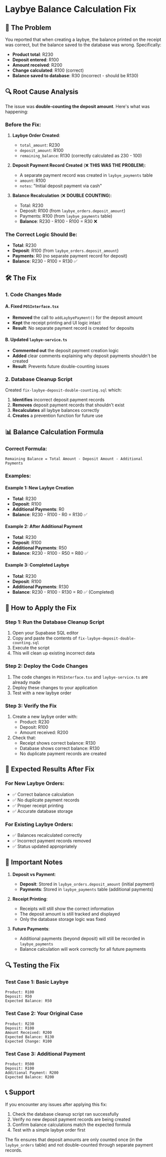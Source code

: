 # Laybye Balance Calculation Fix

## 🐛 The Problem

You reported that when creating a laybye, the balance printed on the receipt was correct, but the balance saved to the database was wrong. Specifically:

- **Product total**: R230
- **Deposit entered**: R100  
- **Amount received**: R200
- **Change calculated**: R100 (correct)
- **Balance saved to database**: R30 (incorrect - should be R130)

## 🔍 Root Cause Analysis

The issue was **double-counting the deposit amount**. Here's what was happening:

### Before the Fix:
1. **Laybye Order Created**:
   - `total_amount`: R230
   - `deposit_amount`: R100
   - `remaining_balance`: R130 (correctly calculated as 230 - 100)

2. **Deposit Payment Record Created** (❌ **THIS WAS THE PROBLEM**):
   - A separate payment record was created in `laybye_payments` table
   - `amount`: R100
   - `notes`: "Initial deposit payment via cash"

3. **Balance Recalculation** (❌ **DOUBLE COUNTING**):
   - Total: R230
   - Deposit: R100 (from `laybye_orders.deposit_amount`)
   - Payments: R100 (from `laybye_payments` table)
   - **Balance**: R230 - R100 - R100 = R30 ❌

### The Correct Logic Should Be:
- **Total**: R230
- **Deposit**: R100 (from `laybye_orders.deposit_amount`)
- **Payments**: R0 (no separate payment record for deposit)
- **Balance**: R230 - R100 = R130 ✅

## 🛠️ The Fix

### 1. **Code Changes Made**

#### A. Fixed `POSInterface.tsx`
- **Removed** the call to `addLaybyePayment()` for the deposit amount
- **Kept** the receipt printing and UI logic intact
- **Result**: No separate payment record is created for deposits

#### B. Updated `laybye-service.ts`
- **Commented out** the deposit payment creation logic
- **Added** clear comments explaining why deposit payments shouldn't be created
- **Result**: Prevents future double-counting issues

### 2. **Database Cleanup Script**

Created `fix-laybye-deposit-double-counting.sql` which:

1. **Identifies** incorrect deposit payment records
2. **Removes** deposit payment records that shouldn't exist
3. **Recalculates** all laybye balances correctly
4. **Creates** a prevention function for future use

## 📊 Balance Calculation Formula

### Correct Formula:
```
Remaining Balance = Total Amount - Deposit Amount - Additional Payments
```

### Examples:

#### Example 1: New Laybye Creation
- **Total**: R230
- **Deposit**: R100
- **Additional Payments**: R0
- **Balance**: R230 - R100 - R0 = R130 ✅

#### Example 2: After Additional Payment
- **Total**: R230
- **Deposit**: R100
- **Additional Payments**: R50
- **Balance**: R230 - R100 - R50 = R80 ✅

#### Example 3: Completed Laybye
- **Total**: R230
- **Deposit**: R100
- **Additional Payments**: R130
- **Balance**: R230 - R100 - R130 = R0 ✅ (Completed)

## 🔧 How to Apply the Fix

### Step 1: Run the Database Cleanup Script
1. Open your Supabase SQL editor
2. Copy and paste the contents of `fix-laybye-deposit-double-counting.sql`
3. Execute the script
4. This will clean up existing incorrect data

### Step 2: Deploy the Code Changes
1. The code changes in `POSInterface.tsx` and `laybye-service.ts` are already made
2. Deploy these changes to your application
3. Test with a new laybye order

### Step 3: Verify the Fix
1. Create a new laybye order with:
   - Product: R230
   - Deposit: R100
   - Amount received: R200
2. Check that:
   - Receipt shows correct balance: R130
   - Database shows correct balance: R130
   - No duplicate payment records are created

## 🎯 Expected Results After Fix

### For New Laybye Orders:
- ✅ Correct balance calculation
- ✅ No duplicate payment records
- ✅ Proper receipt printing
- ✅ Accurate database storage

### For Existing Laybye Orders:
- ✅ Balances recalculated correctly
- ✅ Incorrect payment records removed
- ✅ Status updated appropriately

## 🚨 Important Notes

1. **Deposit vs Payment**: 
   - **Deposit**: Stored in `laybye_orders.deposit_amount` (initial payment)
   - **Payments**: Stored in `laybye_payments` table (additional payments)

2. **Receipt Printing**: 
   - Receipts will still show the correct information
   - The deposit amount is still tracked and displayed
   - Only the database storage logic was fixed

3. **Future Payments**: 
   - Additional payments (beyond deposit) will still be recorded in `laybye_payments`
   - Balance calculation will work correctly for all future payments

## 🔍 Testing the Fix

### Test Case 1: Basic Laybye
```
Product: R100
Deposit: R50
Expected Balance: R50
```

### Test Case 2: Your Original Case
```
Product: R230
Deposit: R100
Amount Received: R200
Expected Balance: R130
Expected Change: R100
```

### Test Case 3: Additional Payment
```
Product: R500
Deposit: R100
Additional Payment: R200
Expected Balance: R200
```

## 📞 Support

If you encounter any issues after applying this fix:

1. Check the database cleanup script ran successfully
2. Verify no new deposit payment records are being created
3. Confirm balance calculations match the expected formula
4. Test with a simple laybye order first

The fix ensures that deposit amounts are only counted once (in the `laybye_orders` table) and not double-counted through separate payment records.

